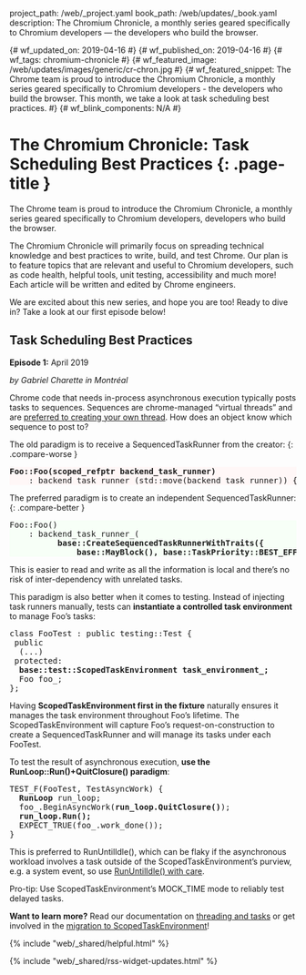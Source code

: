 project_path: /web/_project.yaml
book_path: /web/updates/_book.yaml
description: The Chromium Chronicle, a monthly series geared specifically to Chromium developers — the developers who build the browser.

{# wf_updated_on: 2019-04-16 #}
{# wf_published_on: 2019-04-16 #}
{# wf_tags: chromium-chronicle #}
{# wf_featured_image: /web/updates/images/generic/cr-chron.jpg #}
{# wf_featured_snippet: The Chrome team is proud to introduce the Chromium Chronicle, a monthly series geared specifically to Chromium developers - the developers who build the browser. This month, we take a look at task scheduling best practices. #}
{# wf_blink_components: N/A #}

<style>
  body:not(.devsite-dark-code) pre.prettyprint.cc-bad {
    background-color: #fff7f7;
  }
  body:not(.devsite-dark-code) pre.prettyprint.cc-good {
    background-color: #f7fff7;
  }
</style>

# The Chromium Chronicle: Task Scheduling Best Practices {: .page-title }

The Chrome team is proud to introduce the Chromium Chronicle, a monthly
series geared specifically to Chromium developers, developers who build the
browser.

The Chromium Chronicle will primarily focus on spreading technical knowledge
and best practices to write, build, and test Chrome. Our plan is to feature
topics that are relevant and useful to Chromium developers, such as code
health, helpful tools, unit testing, accessibility and much more! Each article
will be written and edited by Chrome engineers.

We are excited about this new series, and hope you are too! Ready to dive in?
Take a look at our first episode below!

## Task Scheduling Best Practices

**Episode 1:** April 2019

*by Gabriel Charette in Montréal*

Chrome code that needs in-process asynchronous execution typically posts tasks
to sequences. Sequences are chrome-managed “virtual threads” and are
[preferred to creating your own thread][prefer-sequences]. How does an object
know which sequence to post to?

The old paradigm is to receive a SequencedTaskRunner from the creator:
{: .compare-worse }

<pre class="prettyprint cc-bad lang-cpp">
<b>Foo::Foo(scoped_refptr<base::SequencedTaskRunner> backend_task_runner)</b>
    : backend_task_runner_(std::move(backend_task_runner)) {}
</pre>

The preferred paradigm is to create an independent SequencedTaskRunner:
{: .compare-better }

<pre class="prettyprint cc-good lang-cpp">
Foo::Foo()
    : backend_task_runner_(
          <b>base::CreateSequencedTaskRunnerWithTraits({
              base::MayBlock(), base::TaskPriority::BEST_EFFORT})) {}</b>
</pre>

This is easier to read and write as all the information is local and there’s
no risk of inter-dependency with unrelated tasks.

This paradigm is also better when it comes to testing. Instead of injecting
task runners manually, tests can **instantiate a controlled task environment**
to manage Foo’s tasks:

<pre class="prettyprint lang-cpp">
class FooTest : public testing::Test {
 public
  (...)
 protected:
  <b>base::test::ScopedTaskEnvironment task_environment_;</b>
  Foo foo_;
};
</pre>

Having **ScopedTaskEnvironment first in the fixture** naturally ensures it
manages the task environment throughout Foo’s lifetime. The ScopedTaskEnvironment
will capture Foo’s request-on-construction to create a SequencedTaskRunner and
will manage its tasks under each FooTest.

To test the result of asynchronous execution, **use the RunLoop::Run()+QuitClosure()
paradigm**:

<pre class="prettyprint lang-cpp">
TEST_F(FooTest, TestAsyncWork) {
  <b>RunLoop</b> run_loop;
  foo_.BeginAsyncWork(<b>run_loop.QuitClosure()</b>);
  <b>run_loop.Run();</b>
  EXPECT_TRUE(foo_.work_done());
}
</pre>

This is preferred to RunUntilIdle(), which can be flaky if the asynchronous
workload involves a task outside of the ScopedTaskEnvironment’s purview,
e.g. a system event, so use [RunUntilIdle() with care][run-until-idle-w-care].

<aside class="success">
Pro-tip: Use ScopedTaskEnvironment’s MOCK_TIME mode to reliably test delayed
tasks.
</aside>

**Want to learn more?** Read our documentation on [threading and tasks][threading-and-tasks]
or get involved in the [migration to ScopedTaskEnvironment][scoped-task-env]!

{% include "web/_shared/helpful.html" %}

{% include "web/_shared/rss-widget-updates.html" %}

[prefer-sequences]: https://chromium.googlesource.com/chromium/src/+/lkgr/docs/threading_and_tasks.md#Prefer-Sequences-to-Threads
[threading-and-tasks]: https://chromium.googlesource.com/chromium/src/+/master/docs/threading_and_tasks.md
[scoped-task-env]: https://docs.google.com/document/d/1QabRo8c7D9LsYY3cEcaPQbOCLo8Tu-6VLykYXyl3Pkk/edit
[run-until-idle-w-care]: https://cs.chromium.org/chromium/src/base/test/scoped_task_environment.h?type=cs&q=file:scoped_task_environment.h+%22void+RunUntilIdle()%22+WARNING+case:yes&sq=package:chromium&g=0
